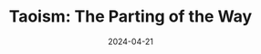 ---
authors:
- Holmes H. Welch Jr.
books/tags:
- currently reading
- non-fiction
- philosophy
date: 2024-04-21
params:
  isbn13: '9780807059739'
title: 'Taoism: The Parting of the Way'
weight: 1
---